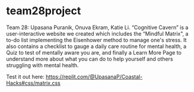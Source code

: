 # team28project
Team 28: Upasana Puranik, Onuva Ekram, Katie Li. “Cognitive Cavern” is a user-interactive website we created which includes the “Mindful Matrix", a to-do list implementing the Eisenhower method to manage one's stress. It also contains a checklist to gauge a daily care routine for mental health, a Quiz to test of mentally aware you are, and finally a Learn More Page to understand more about what you can do to help yourself and others struggling with mental health.

Test it out here: https://replit.com/@UpasanaP/Coastal-Hacks#css/matrix.css
